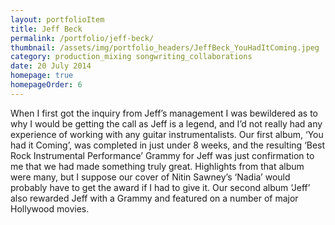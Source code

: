```yaml
---
layout: portfolioItem
title: Jeff Beck
permalink: /portfolio/jeff-beck/
thumbnail: /assets/img/portfolio_headers/JeffBeck_YouHadItComing.jpeg
category: production_mixing songwriting_collaborations
date: 20 July 2014
homepage: true
homepageOrder: 6
---
```


When I first got the inquiry from Jeff’s management I was bewildered as to why I would be getting the call as Jeff is a legend, and I’d not really had any experience of working with any guitar instrumentalists. Our first album, ‘You had it Coming’, was completed in just under 8 weeks, and the resulting ‘Best Rock Instrumental Performance’ Grammy for Jeff was just confirmation to me that we had made something truly great. Highlights from that album were many, but I suppose our cover of Nitin Sawney’s ‘Nadia’ would probably have to get the award if I had to give it. Our second album ‘Jeff’ also rewarded Jeff with a Grammy and featured on a number of major Hollywood movies.
